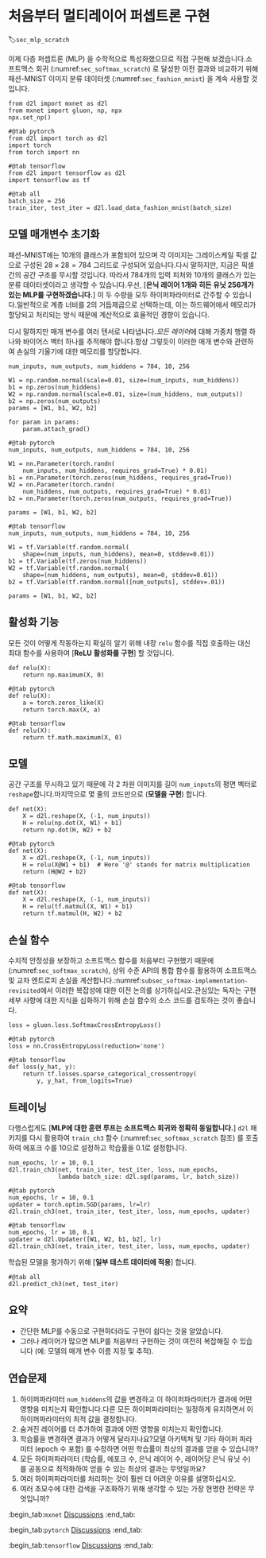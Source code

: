 # 처음부터 멀티레이어 퍼셉트론 구현
:label:`sec_mlp_scratch`

이제 다층 퍼셉트론 (MLP) 을 수학적으로 특성화했으므로 직접 구현해 보겠습니다.소프트맥스 회귀 (:numref:`sec_softmax_scratch`) 로 달성한 이전 결과와 비교하기 위해 패션-MNIST 이미지 분류 데이터셋 (:numref:`sec_fashion_mnist`) 을 계속 사용할 것입니다.

```{.python .input}
from d2l import mxnet as d2l
from mxnet import gluon, np, npx
npx.set_np()
```

```{.python .input}
#@tab pytorch
from d2l import torch as d2l
import torch
from torch import nn
```

```{.python .input}
#@tab tensorflow
from d2l import tensorflow as d2l
import tensorflow as tf
```

```{.python .input}
#@tab all
batch_size = 256
train_iter, test_iter = d2l.load_data_fashion_mnist(batch_size)
```

## 모델 매개변수 초기화

패션-MNIST에는 10개의 클래스가 포함되어 있으며 각 이미지는 그레이스케일 픽셀 값으로 구성된 $28 \times 28 = 784$ 그리드로 구성되어 있습니다.다시 말하지만, 지금은 픽셀 간의 공간 구조를 무시할 것입니다. 따라서 784개의 입력 피처와 10개의 클래스가 있는 분류 데이터셋이라고 생각할 수 있습니다.우선, [**은닉 레이어 1개와 히든 유닛 256개가 있는 MLP를 구현하겠습니다.**] 이 두 수량을 모두 하이퍼파라미터로 간주할 수 있습니다.일반적으로 계층 너비를 2의 거듭제곱으로 선택하는데, 이는 하드웨어에서 메모리가 할당되고 처리되는 방식 때문에 계산적으로 효율적인 경향이 있습니다. 

다시 말하지만 매개 변수를 여러 텐서로 나타냅니다.*모든 레이어*에 대해 가중치 행렬 하나와 바이어스 벡터 하나를 추적해야 합니다.항상 그렇듯이 이러한 매개 변수와 관련하여 손실의 기울기에 대한 메모리를 할당합니다.

```{.python .input}
num_inputs, num_outputs, num_hiddens = 784, 10, 256

W1 = np.random.normal(scale=0.01, size=(num_inputs, num_hiddens))
b1 = np.zeros(num_hiddens)
W2 = np.random.normal(scale=0.01, size=(num_hiddens, num_outputs))
b2 = np.zeros(num_outputs)
params = [W1, b1, W2, b2]

for param in params:
    param.attach_grad()
```

```{.python .input}
#@tab pytorch
num_inputs, num_outputs, num_hiddens = 784, 10, 256

W1 = nn.Parameter(torch.randn(
    num_inputs, num_hiddens, requires_grad=True) * 0.01)
b1 = nn.Parameter(torch.zeros(num_hiddens, requires_grad=True))
W2 = nn.Parameter(torch.randn(
    num_hiddens, num_outputs, requires_grad=True) * 0.01)
b2 = nn.Parameter(torch.zeros(num_outputs, requires_grad=True))

params = [W1, b1, W2, b2]
```

```{.python .input}
#@tab tensorflow
num_inputs, num_outputs, num_hiddens = 784, 10, 256

W1 = tf.Variable(tf.random.normal(
    shape=(num_inputs, num_hiddens), mean=0, stddev=0.01))
b1 = tf.Variable(tf.zeros(num_hiddens))
W2 = tf.Variable(tf.random.normal(
    shape=(num_hiddens, num_outputs), mean=0, stddev=0.01))
b2 = tf.Variable(tf.random.normal([num_outputs], stddev=.01))

params = [W1, b1, W2, b2]
```

## 활성화 기능

모든 것이 어떻게 작동하는지 확실히 알기 위해 내장 `relu` 함수를 직접 호출하는 대신 최대 함수를 사용하여 [**ReLU 활성화를 구현**] 할 것입니다.

```{.python .input}
def relu(X):
    return np.maximum(X, 0)
```

```{.python .input}
#@tab pytorch
def relu(X):
    a = torch.zeros_like(X)
    return torch.max(X, a)
```

```{.python .input}
#@tab tensorflow
def relu(X):
    return tf.math.maximum(X, 0)
```

## 모델

공간 구조를 무시하고 있기 때문에 각 2 차원 이미지를 길이 `num_inputs`의 평면 벡터로 `reshape`합니다.마지막으로 몇 줄의 코드만으로 (**모델을 구현**) 합니다.

```{.python .input}
def net(X):
    X = d2l.reshape(X, (-1, num_inputs))
    H = relu(np.dot(X, W1) + b1)
    return np.dot(H, W2) + b2
```

```{.python .input}
#@tab pytorch
def net(X):
    X = d2l.reshape(X, (-1, num_inputs))
    H = relu(X@W1 + b1)  # Here '@' stands for matrix multiplication
    return (H@W2 + b2)
```

```{.python .input}
#@tab tensorflow
def net(X):
    X = d2l.reshape(X, (-1, num_inputs))
    H = relu(tf.matmul(X, W1) + b1)
    return tf.matmul(H, W2) + b2
```

## 손실 함수

수치적 안정성을 보장하고 소프트맥스 함수를 처음부터 구현했기 때문에 (:numref:`sec_softmax_scratch`), 상위 수준 API의 통합 함수를 활용하여 소프트맥스 및 교차 엔트로피 손실을 계산합니다.:numref:`subsec_softmax-implementation-revisited`에서 이러한 복잡성에 대한 이전 논의를 상기하십시오.관심있는 독자는 구현 세부 사항에 대한 지식을 심화하기 위해 손실 함수의 소스 코드를 검토하는 것이 좋습니다.

```{.python .input}
loss = gluon.loss.SoftmaxCrossEntropyLoss()
```

```{.python .input}
#@tab pytorch
loss = nn.CrossEntropyLoss(reduction='none')
```

```{.python .input}
#@tab tensorflow
def loss(y_hat, y):
    return tf.losses.sparse_categorical_crossentropy(
        y, y_hat, from_logits=True)
```

## 트레이닝

다행스럽게도 [**MLP에 대한 훈련 루프는 소프트맥스 회귀와 정확히 동일합니다.**] `d2l` 패키지를 다시 활용하여 `train_ch3` 함수 (:numref:`sec_softmax_scratch` 참조) 를 호출하여 에포크 수를 10으로 설정하고 학습률을 0.1로 설정합니다.

```{.python .input}
num_epochs, lr = 10, 0.1
d2l.train_ch3(net, train_iter, test_iter, loss, num_epochs,
              lambda batch_size: d2l.sgd(params, lr, batch_size))
```

```{.python .input}
#@tab pytorch
num_epochs, lr = 10, 0.1
updater = torch.optim.SGD(params, lr=lr)
d2l.train_ch3(net, train_iter, test_iter, loss, num_epochs, updater)
```

```{.python .input}
#@tab tensorflow
num_epochs, lr = 10, 0.1
updater = d2l.Updater([W1, W2, b1, b2], lr)
d2l.train_ch3(net, train_iter, test_iter, loss, num_epochs, updater)
```

학습된 모델을 평가하기 위해 [**일부 테스트 데이터에 적용**] 합니다.

```{.python .input}
#@tab all
d2l.predict_ch3(net, test_iter)
```

## 요약

* 간단한 MLP를 수동으로 구현하더라도 구현이 쉽다는 것을 알았습니다.
* 그러나 레이어가 많으면 MLP를 처음부터 구현하는 것이 여전히 복잡해질 수 있습니다 (예: 모델의 매개 변수 이름 지정 및 추적).

## 연습문제

1. 하이퍼파라미터 `num_hiddens`의 값을 변경하고 이 하이퍼파라미터가 결과에 어떤 영향을 미치는지 확인합니다.다른 모든 하이퍼파라미터는 일정하게 유지하면서 이 하이퍼파라미터의 최적 값을 결정합니다.
1. 숨겨진 레이어를 더 추가하여 결과에 어떤 영향을 미치는지 확인합니다.
1. 학습률을 변경하면 결과가 어떻게 달라지나요?모델 아키텍처 및 기타 하이퍼 파라미터 (epoch 수 포함) 를 수정하면 어떤 학습률이 최상의 결과를 얻을 수 있습니까?
1. 모든 하이퍼파라미터 (학습률, 에포크 수, 은닉 레이어 수, 레이어당 은닉 유닛 수) 를 공동으로 최적화하여 얻을 수 있는 최상의 결과는 무엇일까요?
1. 여러 하이퍼파라미터를 처리하는 것이 훨씬 더 어려운 이유를 설명하십시오.
1. 여러 초모수에 대한 검색을 구조화하기 위해 생각할 수 있는 가장 현명한 전략은 무엇입니까?

:begin_tab:`mxnet`
[Discussions](https://discuss.d2l.ai/t/92)
:end_tab:

:begin_tab:`pytorch`
[Discussions](https://discuss.d2l.ai/t/93)
:end_tab:

:begin_tab:`tensorflow`
[Discussions](https://discuss.d2l.ai/t/227)
:end_tab:
